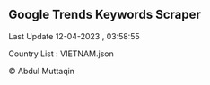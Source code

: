 

## Google Trends Keywords Scraper 
 
Last Update 12-04-2023 , 03:58:55

Country List :
VIETNAM.json



© Abdul Muttaqin 
